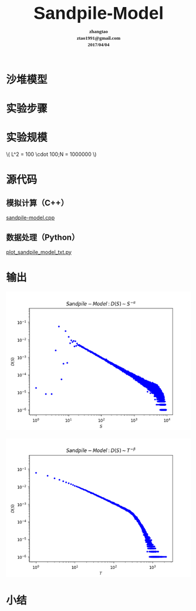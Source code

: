 <!--MathJax-->
<script type="text/javascript"
src="http://cdn.mathjax.org/mathjax/latest/MathJax.js?config=TeX-AMS-MML_HTMLorMML">
</script>

<!--Head-->
<head>
  <title></title>
</head>

<!--Title-->
<div style="text-align:center;margin-top:27px;margin-bottom:0px">
    <p>
    <font size="7" face="Helvetica">
        <b>Sandpile-Model</b>
    </font>
    </p>
</div>

<!--Version-->
<div style="text-align:center;margin-top:20px;margin-bottom:70px">
    <font size="2" face="Couriew New">
        <p style="line-height: 0.4em;">
        <b>zhangtao</b>
        </p>
        <p style="line-height: 0.4em;">
        <b>ztao1991@gmail.com</b>
        </p>
        <p style="line-height: 0.4em;">
        <b>2017/04/04</b>
        </p>
    </font>
</div>

<!--Markdown-->

# 沙堆模型
# 实验步骤
# 实验规模
\\( L^2 = 100 \cdot 100;N = 1000000 \\)

# 源代码
## 模拟计算（C++）
[sandpile-model.cpp](https://github.com/ztao1991/Networks/blob/master/Exercise/Net2_ex1/sandpile-model.cpp)

## 数据处理（Python）
[plot_sandpile_model_txt.py](https://github.com/ztao1991/Networks/blob/master/Exercise/Net2_ex1/plot_sandpile_model_txt.py)

# 输出
<!--![pic alt](figure_1-2.png "Sandpile-Model_S")-->

<div style="text-align:center;margin-top:20px">
    <img src="figure_1-2.png"/>
    <p>
    <font size="4" face="Helvetica">
        <b></b>
    </font>
    </p>
</div>

<div style="text-align:center;margin-top:20px">
    <img src="sandpile-model_T_1000000.png"/>
    <p>
    <font size="4" face="Helvetica">
        <b></b>
    </font>
    </p>
</div>

# 小结

<!--Markdown-->
